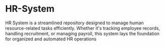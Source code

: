 # HR-System
HR System is a streamlined repository designed to manage human resource-related tasks efficiently. Whether it's tracking employee records, handling recruitment, or managing payroll, this system lays the foundation for organized and automated HR operations
